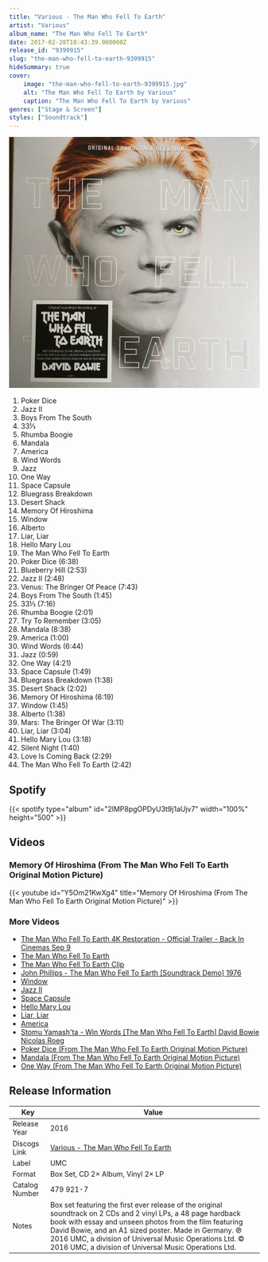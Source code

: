 ```yaml
---
title: "Various - The Man Who Fell To Earth"
artist: "Various"
album_name: "The Man Who Fell To Earth"
date: 2017-02-28T18:43:39.000000Z
release_id: "9399915"
slug: "the-man-who-fell-to-earth-9399915"
hideSummary: true
cover:
    image: "the-man-who-fell-to-earth-9399915.jpg"
    alt: "The Man Who Fell To Earth by Various"
    caption: "The Man Who Fell To Earth by Various"
genres: ["Stage & Screen"]
styles: ["Soundtrack"]
---
```


![The Man Who Fell To Earth by Various](the-man-who-fell-to-earth-9399915.jpg)

<!-- section break -->

1. Poker Dice
2. Jazz II
3. Boys From The South
4. 33⅓
5. Rhumba Boogie
6. Mandala
7. America
8. Wind Words
9. Jazz
10. One Way
11. Space Capsule
12. Bluegrass Breakdown
13. Desert Shack
14. Memory Of Hiroshima
15. Window
16. Alberto
17. Liar, Liar
18. Hello Mary Lou
19. The Man Who Fell To Earth
20. Poker Dice (6:38)
21. Blueberry Hill (2:53)
22. Jazz II (2:48)
23. Venus: The Bringer Of Peace (7:43)
24. Boys From The South (1:45)
25. 33⅓ (7:16)
26. Rhumba Boogie (2:01)
27. Try To Remember (3:05)
28. Mandala (8:38)
29. America (1:00)
30. Wind Words (6:44)
31. Jazz (0:59)
32. One Way (4:21)
33. Space Capsule (1:49)
34. Bluegrass Breakdown (1:38)
35. Desert Shack (2:02)
36. Memory Of Hiroshima (6:19)
37. Window (1:45)
38. Alberto (1:38)
39. Mars: The Bringer Of War (3:11)
40. Liar, Liar (3:04)
41. Hello Mary Lou (3:18)
42. Silent Night (1:40)
43. Love Is Coming Back (2:29)
44. The Man Who Fell To Earth (2:42)

<!-- section break -->


## Spotify
{{< spotify type="album" id="2lMP8pgOPDyU3t9j1aUjv7" width="100%" height="500" >}}



## Videos
### Memory Of Hiroshima (From The Man Who Fell To Earth Original Motion Picture)
{{< youtube id="Y5Om21KwXg4" title="Memory Of Hiroshima (From The Man Who Fell To Earth Original Motion Picture)" >}}<br>

### More Videos

- [The Man Who Fell To Earth 4K Restoration - Official Trailer - Back In Cinemas Sep 9](https://www.youtube.com/watch?v=wd9vU1KaQiY)
- [The Man Who Fell To Earth](https://www.youtube.com/watch?v=LpoeOfidJds)
- [The Man Who Fell To Earth Clip](https://www.youtube.com/watch?v=RThneDVsbvA)
- [John Phillips - The Man Who Fell To Earth [Soundtrack Demo] 1976](https://www.youtube.com/watch?v=cwFMMCj4I2s)
- [Window](https://www.youtube.com/watch?v=vOry3tMkOLw)
- [Jazz II](https://www.youtube.com/watch?v=aORe-176u-Y)
- [Space Capsule](https://www.youtube.com/watch?v=q1cxUMryoo8)
- [Hello Mary Lou](https://www.youtube.com/watch?v=9LYjQ7NKBbo)
- [Liar, Liar](https://www.youtube.com/watch?v=87IDXO1kiKY)
- [America](https://www.youtube.com/watch?v=-wX53926e0s)
- [Stomu Yamash'ta - Win Words [The Man Who Fell To Earth] David Bowie Nicolas Roeg](https://www.youtube.com/watch?v=Qe3la0LgiMs)
- [Poker Dice (From The Man Who Fell To Earth Original Motion Picture)](https://www.youtube.com/watch?v=T3X60zZEyh0)
- [Mandala (From The Man Who Fell To Earth Original Motion Picture)](https://www.youtube.com/watch?v=js0AhQ9dyec)
- [One Way (From The Man Who Fell To Earth Original Motion Picture)](https://www.youtube.com/watch?v=SHcRIQcIPOg)


## Release Information
|  Key           | Value                                                |
| ---------------| ---------------------------------------------------- |
| Release Year   | 2016                                   |
| Discogs Link   | [Various - The Man Who Fell To Earth](https://www.discogs.com/release/9399915-Various-The-Man-Who-Fell-To-Earth) |
| Label          | UMC |
| Format         | Box Set, CD 2× Album, Vinyl 2× LP |
| Catalog Number | 479 921-7 |
| Notes | Box set featuring the first ever release of the original soundtrack on 2 CDs and 2 vinyl LPs, a 48 page hardback book with essay and unseen photos from the film featuring David Bowie, and an A1 sized poster.  Made in Germany.  ℗ 2016 UMC, a division of Universal Music Operations Ltd. © 2016 UMC, a division of Universal Music Operations Ltd. |